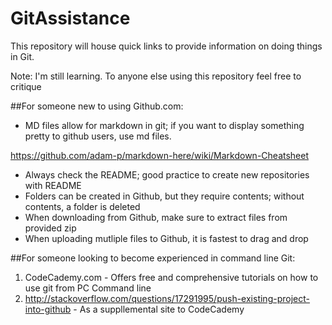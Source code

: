 # GitAssistance
This repository will house quick links to provide information on doing things in Git.

Note: I'm still learning.  To anyone else using this repository feel free to critique 

##For someone new to using Github.com:
* MD files allow for markdown in git; if you want to display something pretty to github users, use md files.

https://github.com/adam-p/markdown-here/wiki/Markdown-Cheatsheet
* Always check the README; good practice to create new repositories with README
* Folders can be created in Github, but they require contents; without contents, a folder is deleted
* When downloading from Github, make sure to extract files from provided zip
* When uploading mutliple files to Github, it is fastest to drag and drop



##For someone looking to become experienced in command line Git:
1. CodeCademy.com - Offers free and comprehensive tutorials on how to use git from PC Command line
2. http://stackoverflow.com/questions/17291995/push-existing-project-into-github - As a suppllemental site to CodeCademy
